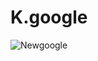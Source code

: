 # K.google
 ![Newgoogle](https://github.com/mehmetyenipala/K.google/assets/134804547/633e8411-ccda-4e77-a6dc-7e12494bc9e7)

